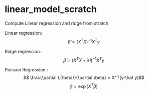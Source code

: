 # linear_model_scratch

Compute Linear regression and ridge from stratch

Linear regression: $$\hat\beta = (X^TX)^{-1}X^Ty$$

Ridge regression : $$\hat\beta= (X^{T}X + \lambda I)^{-1}X^Ty $$

Poisson Regression :  
$$ \frac{\partial L(\beta)}{\partial \beta} = X^T(y-\hat y)$$
$$ \hat y = \exp(X^T\beta)$$
